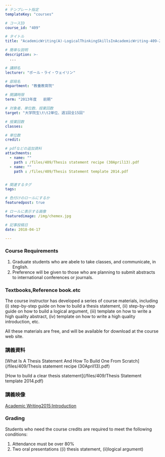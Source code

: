 ```yaml
---
# テンプレート指定
templateKey: "courses"

# コースID
course_id: "409"

# タイトル
title: "AcademicWriting(A)-LogicalThinkingSkillsInAcademicWriting-409-2013"

# 簡単な説明
description: >-
  ...

# 講師名
lecturer: "ポール・ライ・ウェイリン"

# 部局名
department: "教養教育院"

# 開講時限
term: "2013年度	前期"

# 対象者、単位数、授業回数
target: "大学院生\t\t2単位、週1回全15回"

# 授業回数
classes: 

# 単位数
credit: 

# pdfなどの追加資料
attachments: 
  - name: "" 
    path : /files/409/Thesis statement recipe (30April13).pdf
  - name: "" 
    path : /files/409/Thesis Statement template 2014.pdf


# 関連するタグ
tags:

# 色付けのロールにするか
featuredpost: true

# ロールに表示する画像
featuredimage: /img/chemex.jpg

# 記事投稿日
date: 2018-04-17

---
```




### Course Requirements

  1. Graduate students who are abele to take classes, and communicate, in English.
  2. Preference will be given to those who are planning to submit abstracts to international conferences or journals.

### Textbooks,Reference book.etc

The course instructor has developed a series of course materials, including (i) step-by-step guide on how to build a thesis statement, (ii) step-by-step guide on how to build a logical argument, (iii) template on how to write a high quality abstract, (iv) template on how to write a high quality introduction, etc.

All these materials are free, and will be available for download at the course web site.

### 講義資料


[What Is A Thesis Statement And How To Build One From Scratch](/files/409/Thesis statement recipe (30April13).pdf) 

[How to build a clear thesis statement](/files/409/Thesis Statement template 2014.pdf) 

### 講義映像

 [Academic Writing2015:Introduction](http://nuvideo.media.nagoya-u.ac.jp/embed/4f48418da449dfbbc561ecf755d688fc3b4a7144)

### Grading

Students who need the course credits are required to meet the following conditions:

  1. Attendance must be over 80%
  2. Two oral presentations ((i) thesis statement, (ii)logical argument)
